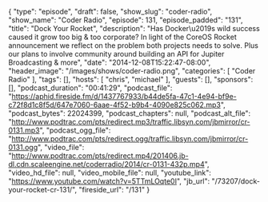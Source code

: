 {
  "type": "episode",
  "draft": false,
  "show_slug": "coder-radio",
  "show_name": "Coder Radio",
  "episode": 131,
  "episode_padded": "131",
  "title": "Dock Your Rocket",
  "description": "Has Docker\u2019s wild success caused it grow too big & too corporate? In light of the CoreOS Rocket announcement we reflect on the problem both projects needs to solve. Plus our plans to involve community around building an API for Jupiter Broadcasting & more",
  "date": "2014-12-08T15:22:47-08:00",
  "header_image": "/images/shows/coder-radio.png",
  "categories": [
    "Coder Radio"
  ],
  "tags": [],
  "hosts": [
    "chris",
    "michael"
  ],
  "guests": [],
  "sponsors": [],
  "podcast_duration": "00:41:29",
  "podcast_file": "https://aphid.fireside.fm/d/1437767933/b44de5fa-47c1-4e94-bf9e-c72f8d1c8f5d/647e7060-6aae-4f52-b9b4-4090e825c062.mp3",
  "podcast_bytes": 22024399,
  "podcast_chapters": null,
  "podcast_alt_file": "http://www.podtrac.com/pts/redirect.mp3/traffic.libsyn.com/jbmirror/cr-0131.mp3",
  "podcast_ogg_file": "http://www.podtrac.com/pts/redirect.ogg/traffic.libsyn.com/jbmirror/cr-0131.ogg",
  "video_file": "http://www.podtrac.com/pts/redirect.mp4/201406.jb-dl.cdn.scaleengine.net/coderradio/2014/cr-0131-432p.mp4",
  "video_hd_file": null,
  "video_mobile_file": null,
  "youtube_link": "https://www.youtube.com/watch?v=5TTmLOqte0I",
  "jb_url": "/73207/dock-your-rocket-cr-131/",
  "fireside_url": "/131"
}

